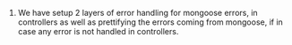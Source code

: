1. We have setup 2 layers of error handling for mongoose errors, in controllers as well as prettifying the errors coming from mongoose, if in case any error is not handled in controllers.